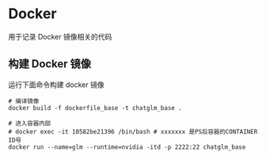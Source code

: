 # Docker

用于记录 Docker 镜像相关的代码

## 构建 Docker 镜像

运行下面命令构建 docker 镜像
```shell
# 编译镜像
docker build -f dockerfile_base -t chatglm_base .

# 进入容器内部
# docker exec -it 10582be21396 /bin/bash # xxxxxxx 是PS后容器的CONTAINER ID号
docker run --name=glm --runtime=nvidia -itd -p 2222:22 chatglm_base
```

